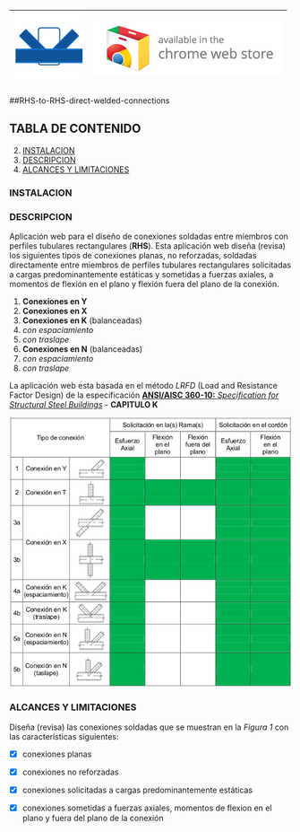 
| ![logo](https://raw.githubusercontent.com/rreichel86/RHS-to-RHS-direct-welded-connections/master/icono-128.png)  | <a target="_blank" href="https://chrome.google.com/webstore/detail/rhs-to-rhs-direct-welded/ckefmoilgkjmgmecdekedggknlocldlg">![Try it now in the Chrome web store](https://raw.githubusercontent.com/rreichel86/RHS-to-RHS-direct-welded-connections/master/capturas/ChromeWebStore_340x96.png)</a> |
|--------------------------|-------------------------------------|


##RHS-to-RHS-direct-welded-connections


## TABLA DE CONTENIDO 
2. [INSTALACION](#INSTALACION)
3. [DESCRIPCION](#DESCRIPCION)
4. [ALCANCES Y LIMITACIONES](#ALCANCES-LIMITACIONES)

### <a name="INSTALACION"></a>INSTALACION

### <a name="DESCRIPCION"></a>DESCRIPCION
Aplicación web para el diseño de conexiones soldadas entre miembros con perfiles tubulares rectangulares (**RHS**).
Esta aplicación web diseña (revisa) los  siguientes tipos de conexiones planas, no reforzadas, soldadas directamente entre miembros de perfiles tubulares rectangulares solicitadas a cargas predominantemente estáticas y sometidas a fuerzas axiales, a momentos de flexión en el plano y flexión fuera del plano de la conexión. 

1. **Conexiones en Y**
1. **Conexiones en X**
1. **Conexiones en K** (balanceadas)
  1. *con espaciamiento*
  2. *con traslape*
1. **Conexiones en N** (balanceadas)
  1. *con espaciamiento*
  2. *con traslape*

La aplicación web esta basada en el método *LRFD* (Load and Resistance Factor Design) de la especificación [**ANSI/AISC 360-10:** *Specification for Structural Steel Buildings*](https://www.aisc.org/WorkArea/showcontent.aspx?id=26516) - **CAPITULO K** 

![conexiones](https://raw.githubusercontent.com/rreichel86/RHS-to-RHS-direct-welded-connections/master/capturas/conexiones.png "Figura 1")

### <a name="ALCANCES-LIMITACIONES"></a>ALCANCES Y LIMITACIONES
Diseña (revisa) las conexiones soldadas que se muestran en la *Figura 1* con las características siguientes:

- [x] conexiones planas 
- [x] conexiones no reforzadas
- [x] conexiones solicitadas a cargas predominantemente estáticas
- [x] conexiones sometidas a fuerzas axiales, momentos de flexion en el plano y fuera del plano de la conexión








 

